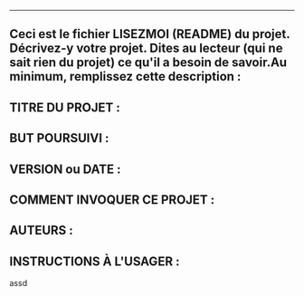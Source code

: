 ------------------------------------------------------------------------
Ceci est le fichier LISEZMOI (README) du projet.  Décrivez-y votre projet. Dites au lecteur (qui ne sait rien du projet) ce qu'il a besoin de savoir.Au minimum, remplissez cette description :
------------------------------------------------------------------------

## TITRE DU PROJET :
## BUT POURSUIVI :
## VERSION ou DATE :
## COMMENT INVOQUER CE PROJET :
## AUTEURS :
## INSTRUCTIONS À L'USAGER :
assd